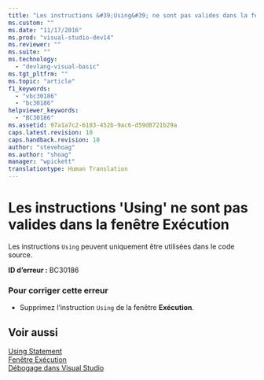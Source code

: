 ```yaml
---
title: "Les instructions &#39;Using&#39; ne sont pas valides dans la fen&#234;tre Ex&#233;cution | Microsoft Docs"
ms.custom: ""
ms.date: "11/17/2016"
ms.prod: "visual-studio-dev14"
ms.reviewer: ""
ms.suite: ""
ms.technology: 
  - "devlang-visual-basic"
ms.tgt_pltfrm: ""
ms.topic: "article"
f1_keywords: 
  - "vbc30186"
  - "bc30186"
helpviewer_keywords: 
  - "BC30186"
ms.assetid: 97a1a7c2-6183-452b-9ac6-d59d8721b29a
caps.latest.revision: 10
caps.handback.revision: 10
author: "stevehoag"
ms.author: "shoag"
manager: "wpickett"
translationtype: Human Translation
---
```

# Les instructions &#39;Using&#39; ne sont pas valides dans la fen&#234;tre Ex&#233;cution
Les instructions `Using` peuvent uniquement être utilisées dans le code source.  
  
 **ID d’erreur :** BC30186  
  
### Pour corriger cette erreur  
  
-   Supprimez l’instruction `Using` de la fenêtre **Exécution**.  
  
## Voir aussi  
 [Using Statement](../../visual-basic/language-reference/statements/using-statement.md)   
 [Fenêtre Exécution](/visual-studio/ide/reference/immediate-window)   
 [Débogage dans Visual Studio](/visual-studio/debugger/debugging-in-visual-studio)